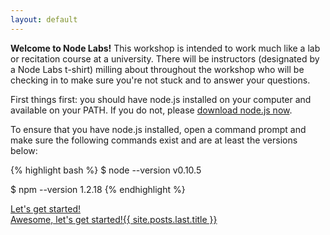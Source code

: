 ```yaml
---
layout: default
---
```


**Welcome to Node Labs!** This workshop is intended to work much like a lab or recitation course at a university. There will be instructors (designated by a Node Labs t-shirt) milling about throughout the workshop who will be checking in to make sure you're not stuck and to answer your questions.

First things first: you should have node.js installed on your computer and available on your PATH. If you do not, please [download node.js now](http://nodejs.org/download).

To ensure that you have node.js installed, open a command prompt and make sure the following commands exist and are at least the versions below:

{% highlight bash %}
$ node --version
v0.10.5

$ npm --version
1.2.18
{% endhighlight %}

<div id="next">
  <div class="userprompt">
    <a href="#">Let's get started!</a>
  </div>
  <div class="continue">
    <!-- Please don't just skip through these, actually do the labs! -->
    <a href="{{ site.posts.last.url }}">Awesome, let's get started!<span>{{ site.posts.last.title }}</span></a>
  </div>
</div>